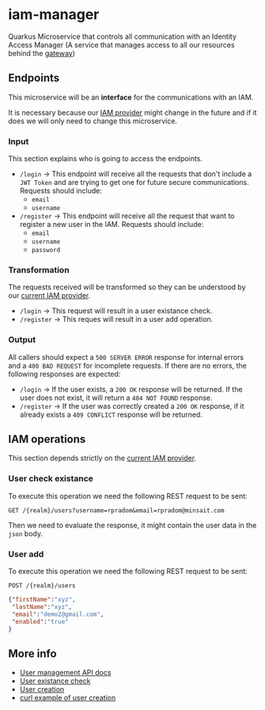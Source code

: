 # iam-manager

Quarkus Microservice that controls all communication with an Identity Access Manager (A service that manages access to all our resources behind the [gateway](https://www.keycloak.org/documentation))

## Endpoints

This microservice will be an **interface** for the communications with an IAM. 

It is necessary because our [IAM provider](https://access.redhat.com/products/identity-management) might change in the future and if it does we will only need to change this microservice.

### Input

This section explains who is going to access the endpoints.

* `/login` &rarr; This endpoint will receive all the requests that don't include a `JWT Token` and are trying to get one for future secure communications. Requests should include:
  * `email`
  *  `username`
* `/register` &rarr; This endpoint will receive all the request that want to register a new user in the IAM. Requests should include: 
  * `email`
  * `username`
  * `password`

### Transformation

The requests received will be transformed so they can be understood by our [current IAM provider](https://access.redhat.com/products/identity-management).

* `/login` &rarr; This request will result in a user existance check.
* `/register` &rarr; This reques will result in a user add operation.

### Output

All callers should expect a `500 SERVER ERROR` response for internal errors and a `400 BAD REQUEST` for incomplete requests. If there are no errors, the following responses are expected:

* `/login` &rarr; If the user exists, a `200 OK` response will be returned. If the user does not exist, it will return a `404 NOT FOUND` response.
* `/register` &rarr; If the user was correctly created a `200 OK` response, if it already exists a `409 CONFLICT` response will be returned.

## IAM operations

This section depends strictly on the [current IAM provider](https://access.redhat.com/products/identity-management).

### User check existance

To execute this operation we need the following REST request to be sent:

```
GET /{realm}/users?username=rpradom&email=rpradom@minsait.com
```

Then we need to evaluate the response, it might contain the user data in the `json` body.

### User add

To execute this operation we need the following REST request to be sent:

```
POST /{realm}/users
```

```json
{"firstName":"xyz",
 "lastName":"xyz", 
 "email":"demo2@gmail.com", 
 "enabled":"true"
}
```

## More info

* [User management API docs](https://www.keycloak.org/docs-api/9.0/rest-api/index.html#_users_resource)
* [User existance check](https://stackoverflow.com/questions/52726048/keycloak-how-to-check-if-username-and-email-exists)
* [User creation](https://stackoverflow.com/questions/52440546/create-user-on-keycloack-from-curl-command)
* [curl example of user creation](https://issues.redhat.com/browse/KEYCLOAK-5383)

